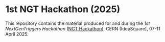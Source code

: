 # 1st NGT Hackathon (2025)

This repository contains the material produced for and during the _1st NextGenTriggers Hackathon_ ([NGT Hackathon](https://indico.cern.ch/event/1517580/timetable/)), CERN (IdeaSquare), 07-11 April 2025.
